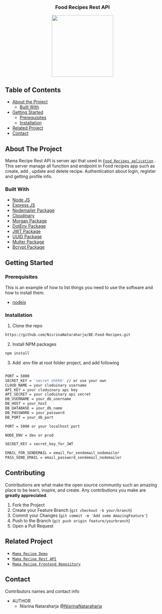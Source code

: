 <br />
<p align="center">

  <h3 align="center">Food Recipes Rest API</h3>
  <p align="center">
    <image align="center" width="200" src='[./images/mamareciperest.jpg](https://github.com/NisrinaNataraharja/FE-Food-Recipes/blob/main/public/images/screenshoot/logo.png)' />
  </p>


<!-- TABLE OF CONTENTS -->
## Table of Contents

* [About the Project](#about-the-project)
  * [Built With](#built-with)
* [Getting Started](#getting-started)
  * [Prerequisites](#prerequisites)
  * [Installation](#installation)
* [Related Project](#related-project)
* [Contact](#contact)



<!-- ABOUT THE PROJECT -->
## About The Project

Mama Recipe Rest API is server api that used in [`Food Recipes aplication`](https://fe-food-recepies.vercel.app) . This server manage all function and endpoint in Food recipes app such as create, add , update and delete recipe. Authentication about login, register and getting profile info.


### Built With

* [Node JS](https://nodejs.org/en/docs/)
* [Express JS](https://expressjs.com/)
* [Nodemailer Package](https://www.npmjs.com/package/nodemailer)
* [Cloudinary](https://cloudinary.com/)
* [Morgan Package](https://www.npmjs.com/package/morgan)
* [DotEnv Package](https://www.npmjs.com/package/dotenv)
* [JWT Package](https://www.npmjs.com/package/jsonwebtoken)
* [UUID Package](https://www.npmjs.com/package/uuid)
* [Multer Package](https://www.npmjs.com/package/multer)
* [Bcrypt Package](https://www.npmjs.com/package/bcrypt)

<!-- GETTING STARTED -->
## Getting Started

### Prerequisites

This is an example of how to list things you need to use the software and how to install them.

* [nodejs](https://nodejs.org/en/download/)

### Installation

1. Clone the repo
```sh
https://github.com/NisrinaNataraharja/BE-Food-Recipes.git
```
2. Install NPM packages
```sh
npm install
```
3. Add .env file at root folder project, and add following
```sh

PORT = 5000
SECRET_KEY = 'secret shhhh' // or use your own
CLOUD_NAME = your cloduinary username
API_KEY = your cloduinary api key
API_SECRET = your cloduinary api secret
DB_USERNAME = your_db_username
DB_HOST = your_host
DB_DATABASE = your_db_name
DB_PASSWORD = your_password
DB_PORT = your_db_port

PORT = 5000 or your localhost port

NODE_ENV = dev or prod

SECRET_KEY = secret_key_for_JWT

EMAIL_FOR_SENDEMAIL = email_for_sendemail_nodemailer
PASS_SEND_EMAIL = email_password_sendemail_nodemailer

```


<!-- CONTRIBUTING -->
## Contributing

Contributions are what make the open source community such an amazing place to be learn, inspire, and create. Any contributions you make are **greatly appreciated**.

1. Fork the Project
2. Create your Feature Branch (`git checkout -b your/branch`)
3. Commit your Changes (`git commit -m 'Add some AmazingFeature'`)
4. Push to the Branch (`git push origin feature/yourbranch`)
5. Open a Pull Request



<!-- RELATED PROJECT -->
## Related Project
* [`Mama Recipe Demo`](https://fe-food-recepies.vercel.app)
* [`Mama Recipe Rest API`](https://food-recipes98.herokuapp.com/)
* [`Mama Recipe Frontend Repository`](https://github.com/NisrinaNataraharja/FE-Food-Recipes)


<!-- CONTACT -->
## Contact

Contributors names and contact info

* AUTHOR
  * Nisrina Nataraharja [@NisrinaNataraharja](https://github.com/NisrinaNataraharja)

